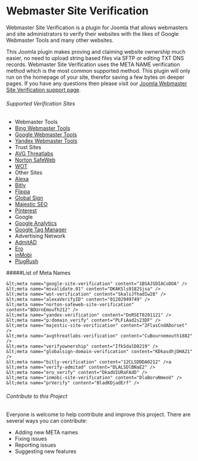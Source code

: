 # Webmaster Site Verification
Webmaster Site Verification is a plugin for Joomla that allows webmasters and site administrators to verify their websites with the likes of Google Webmaster Tools and many other websites.

This Joomla plugin makes proving and claiming website ownership much easier, no need to upload string based files via SFTP or editing TXT DNS records. Webmaster Site Verification uses the META NAME verification method which is the most common supported method. This plugin will only run on the homepage of your site, therefor saving a few bytes on deeper pages. If you have any questions then please visit our [Joomla Webmaster Site Verification support page](https://www.bybe.net/joomla-webmaster-site-verification/#usage).

###### Supported Verification Sites
- Webmaster Tools
 - [Bing Webmaster Tools](http://www.bing.com/webmaster/help/how-to-verify-ownership-of-your-site-afcfefc6)
 - [Google Webmaster Tools](https://support.google.com/webmasters/answer/35659?vid=1-635750926115294249-375142463137913805)
 - [Yandex Webmaster Tools](https://yandex.com/support/webmaster/service/rights.xml)
- Trust Sites
 - [AVG Threatlabs](http://www.avgthreatlabs.com/ww-en/site-owner/)
 - [Norton SafeWeb](https://safeweb.norton.com/help/site_owners)
 - [WOT](https://www.mywot.com/wiki/Verify_your_website) 
- Other Sites
- [Alexa](http://www.alexa.com/siteowners/claim)
- [Bitly](https://bitly.com/)
- [Flippa](https://support.flippa.com/hc/en-us/articles/202470424-How-Do-I-Verify-Ownership-of-the-Site-I-am-Selling-)
- [Global Sign](https://support.globalsign.com/customer/portal/articles/1345666-verify-domain-ownership---approver-url-method-)
- [Majestic SEO](https://majestic.com/webmaster-tools)
- [Pinterest](https://help.pinterest.com/en/articles/confirm-your-website)
- Google
 - [Google Analytics](https://support.google.com/webmasters/answer/35659?vid=1-635750926115294249-375142463137913805)
 - [Google Tag Manager](https://support.google.com/webmasters/answer/35659?vid=1-635750926115294249-375142463137913805)
- Advertising Network
 - [AdmitAD](https://www.admitad.com/en/webmaster/registration/#)
 - [Ero](http://www.ero-advertising.com/)
 - [inMobi](http://www.inmobi.com/en/)
 - [PlugRush](https://www.plugrush.com/account/faq/5/55)

#####List of Meta Names 
```
&lt;meta name="google-site-verification" content="1BSAJSDIACoDOA" />
&lt;meta name="msvalidate.01" content="DKAKSls9182Sjsa" />
&lt;meta name="wot-verification" content="SkalsJfhadIw28" />
&lt;meta name="alexaVerifyID" content="01202949749" />
&lt;meta name="norton-safeweb-site-verification" content="BOUrnEmouTh212" />
&lt;meta name="yandex-verification" content="DoRSET0201121" />
&lt;meta name="p:domain_verify" content="PLFiAad2s23DF" />
&lt;meta name="majestic-site-verification" content="2FlasCndADorset" />
&lt;meta name="avgthreatlabs-verification" content="CuBournemouth1882" />
&lt;meta name="verifyownership" content="IfkSdalD8219" />
&lt;meta name="globalsign-domain-verification" content="KDkasdhjDHA21" />
&lt;meta name="bitly-verification" content="12CLSDDDA0212" />a
&lt;meta name="verify-admitad" content="DLALSDlBNaE2" />
&lt;meta name="ero_verify" content="DkadUIURaFAdD" />
&lt;meta name="inmobi-site-verification" content="DlaBoruNmeoU" />
&lt;meta name="prVerify" content="BladKDjadErf" />
```

###### Contribute to this Project
Everyone is welcome to help contribute and improve this project. There are several ways you can contribute:

- Adding new META names
- Fixing issues
- Reporting issues
- Suggesting new features